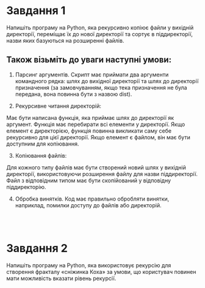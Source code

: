 # Завдання 1

Напишіть програму на Python, яка рекурсивно копіює файли у вихідній директорії, переміщає їх до нової директорії та сортує в піддиректорії, назви яких базуються на розширенні файлів.



## Також візьміть до уваги наступні умови:


1. Парсинг аргументів. Скрипт має приймати два аргументи командного рядка: шлях до вихідної директорії та шлях до директорії призначення (за замовчуванням, якщо тека призначення не була передана, вона повинна бути з назвою dist).


2. Рекурсивне читання директорій:

Має бути написана функція, яка приймає шлях до директорії як аргумент.
Функція має перебирати всі елементи у директорії.
Якщо елемент є директорією, функція повинна викликати саму себе рекурсивно для цієї директорії.
Якщо елемент є файлом, він має бути доступним для копіювання.


3. Копіювання файлів:

Для кожного типу файлів має бути створений новий шлях у вихідній директорії, використовуючи розширення файлу для назви піддиректорії.
Файл з відповідним типом має бути скопійований у відповідну піддиректорію.


4. Обробка винятків. Код має правильно обробляти винятки, наприклад, помилки доступу до файлів або директорій.

<br><br>

# Завдання 2

Напишіть програму на Python, яка використовує рекурсію для створення фракталу «сніжинка Коха» за умови, що користувач повинен мати можливість вказати рівень рекурсії.

<br><br>